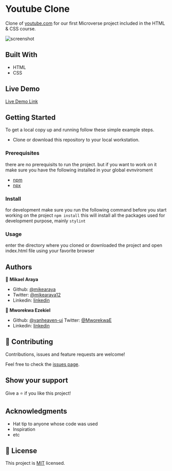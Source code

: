 # Youtube Clone

Clone of [youtube.com](https://www.youtube.com) for our first Microverse project included in the HTML & CSS course. 


![screenshot](./app_screenshot.png)


## Built With

- HTML
- CSS

## Live Demo

[Live Demo Link](https://mikearaya.github.io/youtube_clone)


## Getting Started

To get a local copy up and running follow these simple example steps.
 - Clone or download this repository to your local workstation.


### Prerequisites
there are no prerequisits to run the project. but if you want to work on it make sure you have the following installed in your global evnviroment
  - [npm](https://www.npmjs.com/products/teams?utm_source=adwords&utm_medium=ppc&utm_campaign=npmTeams2019Q2&utm_content=site&gclid=Cj0KCQjwyPbzBRDsARIsAFh15JaJyPdeb-Q11Rq-LMaulSWINd6PYdJQ2OkZyE75reyBcpnnmwPrgRoaAv_5EALw_wcB)
  - [npx](https://www.npmjs.com/package/npx)

### Install

for development make sure you run the following command before you start working on the project
 `npm install`
this will install all the packages used for development purpose, mainly `stylint`


### Usage
 enter the directory where you cloned or downloaded the project and open index.html file using your favorite browser
 
## Authors

👤 **Mikael Araya**

- Github: [@mikearaya](https://github.com/mikearaya)
- Twitter: [@mikearaya12](https://twitter.com/mikearaya12)
- Linkedin: [linkedin](https://linkedin.com/in/mikael-araya)

👤 **Mworekwa Ezekiel**

- Github: [@vanheaven-ui](https://github.com/vanheaven-ui)
Twitter: [@MworekwaE](https://twitter.com/MworekwaE)
- Linkedin: [linkedin](www.linkedin.com/in/vanheaven)

## 🤝 Contributing

Contributions, issues and feature requests are welcome!

Feel free to check the [issues page](issues/).

## Show your support

Give a ⭐️ if you like this project!

## Acknowledgments

- Hat tip to anyone whose code was used
- Inspiration
- etc

## 📝 License

This project is [MIT](lic.url) licensed.
